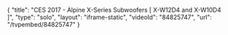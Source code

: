 {
    "title": "CES 2017 - Alpine X-Series Subwoofers [ X-W12D4 and X-W10D4 ]",
    "type": "solo",
    "layout": "iframe-static",
    "videoId": "84825747",
    "url": "\/tvpembed\/84825747"
}